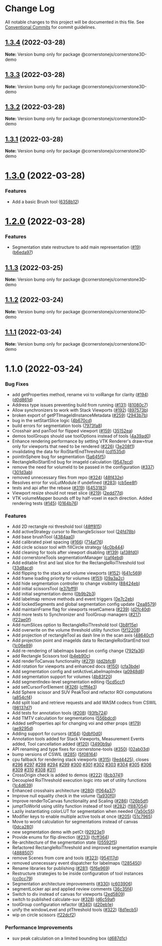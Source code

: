 # Change Log

All notable changes to this project will be documented in this file.
See [Conventional Commits](https://conventionalcommits.org) for commit guidelines.

## [1.3.4](https://github.com/PrecisionMetrics/cornerstone3d-FORPUBLIC/compare/@cornerstonejs/cornerstone3D-demo@1.3.3...@cornerstonejs/cornerstone3D-demo@1.3.4) (2022-03-28)

**Note:** Version bump only for package @cornerstonejs/cornerstone3D-demo





## [1.3.3](https://github.com/PrecisionMetrics/cornerstone3d-FORPUBLIC/compare/@cornerstonejs/cornerstone3D-demo@1.3.2...@cornerstonejs/cornerstone3D-demo@1.3.3) (2022-03-28)

**Note:** Version bump only for package @cornerstonejs/cornerstone3D-demo





## [1.3.2](https://github.com/PrecisionMetrics/cornerstone3d-FORPUBLIC/compare/@cornerstonejs/cornerstone3D-demo@1.3.1...@cornerstonejs/cornerstone3D-demo@1.3.2) (2022-03-28)

**Note:** Version bump only for package @cornerstonejs/cornerstone3D-demo





## [1.3.1](https://github.com/PrecisionMetrics/cornerstone3d-FORPUBLIC/compare/@cornerstonejs/cornerstone3D-demo@1.3.0...@cornerstonejs/cornerstone3D-demo@1.3.1) (2022-03-28)

**Note:** Version bump only for package @cornerstonejs/cornerstone3D-demo





# [1.3.0](https://github.com/PrecisionMetrics/cornerstone3d-FORPUBLIC/compare/@cornerstonejs/cornerstone3D-demo@1.2.0...@cornerstonejs/cornerstone3D-demo@1.3.0) (2022-03-28)


### Features

* Add a basic Brush tool ([6358b12](https://github.com/PrecisionMetrics/cornerstone3d-FORPUBLIC/commit/6358b126c9d03bd349f864cec53d22c92f8b1405))





# [1.2.0](https://github.com/PrecisionMetrics/cornerstone3d-FORPUBLIC/compare/@cornerstonejs/cornerstone3D-demo@1.1.3...@cornerstonejs/cornerstone3D-demo@1.2.0) (2022-03-28)


### Features

* Segmentation state restructure to add main representation ([#19](https://github.com/PrecisionMetrics/cornerstone3d-FORPUBLIC/issues/19)) ([b6eda97](https://github.com/PrecisionMetrics/cornerstone3d-FORPUBLIC/commit/b6eda97ab77ec244fd2e3a8c7d164efe78a4516f))





## [1.1.3](https://github.com/PrecisionMetrics/cornerstone3d-FORPUBLIC/compare/@cornerstonejs/cornerstone3D-demo@1.1.2...@cornerstonejs/cornerstone3D-demo@1.1.3) (2022-03-25)

**Note:** Version bump only for package @cornerstonejs/cornerstone3D-demo





## [1.1.2](https://github.com/PrecisionMetrics/cornerstone3d-FORPUBLIC/compare/@cornerstonejs/cornerstone3D-demo@1.1.1...@cornerstonejs/cornerstone3D-demo@1.1.2) (2022-03-24)

**Note:** Version bump only for package @cornerstonejs/cornerstone3D-demo





## [1.1.1](https://github.com/PrecisionMetrics/cornerstone3d-FORPUBLIC/compare/@cornerstonejs/cornerstone3D-demo@1.1.0...@cornerstonejs/cornerstone3D-demo@1.1.1) (2022-03-24)

**Note:** Version bump only for package @cornerstonejs/cornerstone3D-demo





# 1.1.0 (2022-03-24)


### Bug Fixes

* add getProperties method, rename voi to voiRange for clarity ([#194](https://github.com/PrecisionMetrics/cornerstone3d-FORPUBLIC/issues/194)) ([d0d861d](https://github.com/PrecisionMetrics/cornerstone3d-FORPUBLIC/commit/d0d861dbcc69df681540a7e37b60c6a5fa2caaa3))
* Address type issues preventing build from running ([#131](https://github.com/PrecisionMetrics/cornerstone3d-FORPUBLIC/issues/131)) ([81080c7](https://github.com/PrecisionMetrics/cornerstone3d-FORPUBLIC/commit/81080c719ea75cba7168165e5f733f4a7d6ec236))
* Allow synchronizers to work with Stack Viewports ([#192](https://github.com/PrecisionMetrics/cornerstone3d-FORPUBLIC/issues/192)) ([897573b](https://github.com/PrecisionMetrics/cornerstone3d-FORPUBLIC/commit/897573be5188a2e7fd39e4f0f9fc4d587c868155))
* broken export of getPTImageIdInstanceMetadata ([#259](https://github.com/PrecisionMetrics/cornerstone3d-FORPUBLIC/issues/259)) ([2943b7b](https://github.com/PrecisionMetrics/cornerstone3d-FORPUBLIC/commit/2943b7ba2be1d02af837916ab8126d1d239e11a2))
* bug in the setStartSlice logic ([4b670cd](https://github.com/PrecisionMetrics/cornerstone3d-FORPUBLIC/commit/4b670cd9f7d10858f1d4baabdce6ee8b81f37b41))
* build errors for segmentation tools ([7973fa8](https://github.com/PrecisionMetrics/cornerstone3d-FORPUBLIC/commit/7973fa8b20bddcd1a7edf733785f213804be3349))
* Crosshair and panTool for flipped viewport ([#159](https://github.com/PrecisionMetrics/cornerstone3d-FORPUBLIC/issues/159)) ([35152ea](https://github.com/PrecisionMetrics/cornerstone3d-FORPUBLIC/commit/35152ea1b7211f5e4fc2f5edb55bc5f8e70aa3d6))
* demos toolGroups should use toolOptions instead of tools ([4a39ad0](https://github.com/PrecisionMetrics/cornerstone3d-FORPUBLIC/commit/4a39ad0f434a077d90465bc259ca2950ee09e115))
* Enhance rendering performance by setting VTK Renderer's draw=true only for viewports that need to be rendered ([#226](https://github.com/PrecisionMetrics/cornerstone3d-FORPUBLIC/issues/226)) ([3e208f1](https://github.com/PrecisionMetrics/cornerstone3d-FORPUBLIC/commit/3e208f11556e80c7ca53f76ef20c87613d57c989))
* invalidating the data for RoiStartEndThreshold ([cd1535d](https://github.com/PrecisionMetrics/cornerstone3d-FORPUBLIC/commit/cd1535d77dd2fe551fa8e0fab0a4ac2bd16c38dc))
* pointInSphere bug for segmentation ([5a645f5](https://github.com/PrecisionMetrics/cornerstone3d-FORPUBLIC/commit/5a645f5b075d51c8dca5a273f5bccc653085a778))
* RectangleRoiStartEnd bug for imageId calculation ([9547ecd](https://github.com/PrecisionMetrics/cornerstone3d-FORPUBLIC/commit/9547ecdb6a58e129f041881b8b2989c95e842a9d))
* remove the need for volumeId to be passed in the configuration ([#337](https://github.com/PrecisionMetrics/cornerstone3d-FORPUBLIC/issues/337)) ([301d3ab](https://github.com/PrecisionMetrics/cornerstone3d-FORPUBLIC/commit/301d3ab61a4a29851f51f905dc6a94d20f6eae6a))
* removed unnecessary files from repo ([#324](https://github.com/PrecisionMetrics/cornerstone3d-FORPUBLIC/issues/324)) ([48f432e](https://github.com/PrecisionMetrics/cornerstone3d-FORPUBLIC/commit/48f432e72323567a13083cb274d65e56b3442635))
* Resolves error for voiLutModule if undefined ([#283](https://github.com/PrecisionMetrics/cornerstone3d-FORPUBLIC/issues/283)) ([cb5ee8f](https://github.com/PrecisionMetrics/cornerstone3d-FORPUBLIC/commit/cb5ee8fdebc7d6c7cf97b952061021f93046ad20))
* tests and api after the rebase ([#319](https://github.com/PrecisionMetrics/cornerstone3d-FORPUBLIC/issues/319)) ([6453183](https://github.com/PrecisionMetrics/cornerstone3d-FORPUBLIC/commit/64531833942f2db62cae3313a948ec38b9b5015c))
* Viewport resize should not reset slice ([#219](https://github.com/PrecisionMetrics/cornerstone3d-FORPUBLIC/issues/219)) ([2edd77d](https://github.com/PrecisionMetrics/cornerstone3d-FORPUBLIC/commit/2edd77d4d54dfcc7ffe1634cb8c3081928d8dd5e))
* VTK volumeMapper bounds off by half-voxel in each direction. Added rendering tests ([#145](https://github.com/PrecisionMetrics/cornerstone3d-FORPUBLIC/issues/145)) ([0164b76](https://github.com/PrecisionMetrics/cornerstone3d-FORPUBLIC/commit/0164b765cf1bd9121112bdc286f699f606393da0))


### Features

* Add 2D rectangle roi threshold tool ([48ff815](https://github.com/PrecisionMetrics/cornerstone3d-FORPUBLIC/commit/48ff81540534d21d6601c4db81abfdd706652607))
* Add activeStrategy cursor to RectangleScissor tool ([24fd78b](https://github.com/PrecisionMetrics/cornerstone3d-FORPUBLIC/commit/24fd78b5e1960843cfc4b60fd8fcb349f54ef2b7))
* Add base brushTool ([4384aa0](https://github.com/PrecisionMetrics/cornerstone3d-FORPUBLIC/commit/4384aa0fea6505db22d3c53e3b46d495d08766f6))
* Add calibrated pixel spacing ([#166](https://github.com/PrecisionMetrics/cornerstone3d-FORPUBLIC/issues/166)) ([714af76](https://github.com/PrecisionMetrics/cornerstone3d-FORPUBLIC/commit/714af76265099f8298e8d3f8c900f51cce9bf780))
* Add circle scissor tool with fillCircle strategy ([4c0b444](https://github.com/PrecisionMetrics/cornerstone3d-FORPUBLIC/commit/4c0b4444f61c33c02e31c33aa3bc53e62196ceb2))
* Add cleaning for tools after viewport disabling ([#139](https://github.com/PrecisionMetrics/cornerstone3d-FORPUBLIC/issues/139)) ([a138fd0](https://github.com/PrecisionMetrics/cornerstone3d-FORPUBLIC/commit/a138fd0805d09808c1dad1da7742c0d818c186f8))
* Add cornerstoneTools segmentationManager ([caf4ebd](https://github.com/PrecisionMetrics/cornerstone3d-FORPUBLIC/commit/caf4ebdacdaee8672055af71633c1b02b82e8d34))
* Add editable first and last slice for the RectangleRoiThreshold tool ([33d8acd](https://github.com/PrecisionMetrics/cornerstone3d-FORPUBLIC/commit/33d8acd49742204efad7b1c81dab343646ba102a))
* Add flipping to the stack and volume viewports ([#152](https://github.com/PrecisionMetrics/cornerstone3d-FORPUBLIC/issues/152)) ([641c569](https://github.com/PrecisionMetrics/cornerstone3d-FORPUBLIC/commit/641c569f1677e4983ae0772bfb5f39e5bc44accb))
* Add frame loading priority for volumes ([#151](https://github.com/PrecisionMetrics/cornerstone3d-FORPUBLIC/issues/151)) ([09a3a2c](https://github.com/PrecisionMetrics/cornerstone3d-FORPUBLIC/commit/09a3a2cdd0756332e8297f44e4d61643f6241b45))
* Add hide segmentation controller to change visibility ([88424eb](https://github.com/PrecisionMetrics/cornerstone3d-FORPUBLIC/commit/88424eb8d3052b77abf1021184aefcba53ef89df))
* Add initial scissorsTool ([e37bff9](https://github.com/PrecisionMetrics/cornerstone3d-FORPUBLIC/commit/e37bff9c14dc2ee870f895190f951fa20f8bb662))
* Add initial segmentation demo ([0b9b2b3](https://github.com/PrecisionMetrics/cornerstone3d-FORPUBLIC/commit/0b9b2b3932f65e6794327c86cc4212a58a9f837c))
* Add labelmap remove methods and event triggers ([0e7c2eb](https://github.com/PrecisionMetrics/cornerstone3d-FORPUBLIC/commit/0e7c2eb27cc77980b8369818b041170a6d5ef4be))
* Add lockedSegments and global segmentation config update ([2ea8579](https://github.com/PrecisionMetrics/cornerstone3d-FORPUBLIC/commit/2ea8579d3ad58a208f9b59f05eb4b594eebb79dd))
* Add maintainFrame flag for viewports resetCamera ([#239](https://github.com/PrecisionMetrics/cornerstone3d-FORPUBLIC/issues/239)) ([d2fc40d](https://github.com/PrecisionMetrics/cornerstone3d-FORPUBLIC/commit/d2fc40d067dd937287f5819c7ff767a16e6ef60d))
* Add more tests to Synchronizer and ToolGroup managers ([#217](https://github.com/PrecisionMetrics/cornerstone3d-FORPUBLIC/issues/217)) ([f22ae0f](https://github.com/PrecisionMetrics/cornerstone3d-FORPUBLIC/commit/f22ae0f1e751e3fd3944fe97c4abd9e1a10137e8))
* Add numSlices option to RectangleRoiThreshold tool ([3b8f15e](https://github.com/PrecisionMetrics/cornerstone3d-FORPUBLIC/commit/3b8f15ebbb5abf672ed592d6d4f99438f3992bf2))
* Add overwrite on the volume threshold utility function ([5f12208](https://github.com/PrecisionMetrics/cornerstone3d-FORPUBLIC/commit/5f12208057ab618ad8f3f78bb539c08500ffc4e0))
* Add projection of rectangleTool as dash line in the scan axis ([48640cf](https://github.com/PrecisionMetrics/cornerstone3d-FORPUBLIC/commit/48640cfdd17ddd42f7c951abf6c05c9a94783c90))
* Add projection point and imageIds data to RectangleRoiStartEnd tool ([1c06e89](https://github.com/PrecisionMetrics/cornerstone3d-FORPUBLIC/commit/1c06e89b55956a8bca3a90814fc8eb65135ee6a4))
* Add re-rendering of labelmaps based on config change ([792fa36](https://github.com/PrecisionMetrics/cornerstone3d-FORPUBLIC/commit/792fa3685dcb2715d7aaa22c71e4fd8e9d35b67a))
* add Rectangle Scissors tool ([b4eb90c](https://github.com/PrecisionMetrics/cornerstone3d-FORPUBLIC/commit/b4eb90c511eb69929ea1f104d9750884f411dcc2))
* Add renderToCanvas functionality ([#279](https://github.com/PrecisionMetrics/cornerstone3d-FORPUBLIC/issues/279)) ([dd2bfc8](https://github.com/PrecisionMetrics/cornerstone3d-FORPUBLIC/commit/dd2bfc8d085f0dda99473ba90dfc4ba2214fb2c4))
* Add rotation for viewports and enhanced docs ([#150](https://github.com/PrecisionMetrics/cornerstone3d-FORPUBLIC/issues/150)) ([cfa3bde](https://github.com/PrecisionMetrics/cornerstone3d-FORPUBLIC/commit/cfa3bde36120db4034e7efb11813b193a0e148ab))
* Add segmentation config and setActiveLabelmapIndex ([a0948d8](https://github.com/PrecisionMetrics/cornerstone3d-FORPUBLIC/commit/a0948d88349ead83fceb0b2726c7761bd8d8ce80))
* Add segmentation support for volumes ([4b83f20](https://github.com/PrecisionMetrics/cornerstone3d-FORPUBLIC/commit/4b83f20e5d4ec514cdd506f67361b38d532fc1f4))
* Add segmentIndex-level segmentation editing ([5cd5ccf](https://github.com/PrecisionMetrics/cornerstone3d-FORPUBLIC/commit/5cd5ccf91d2f970269f15d4331c9a839948aea06))
* add setCursorForElement ([#326](https://github.com/PrecisionMetrics/cornerstone3d-FORPUBLIC/issues/326)) ([cfff4e3](https://github.com/PrecisionMetrics/cornerstone3d-FORPUBLIC/commit/cfff4e38576a4e1cea1e76e9086f8f4ee2695e25))
* Add Sphere scissor and SUV PeakTool and refactor ROI computations ([a854cf4](https://github.com/PrecisionMetrics/cornerstone3d-FORPUBLIC/commit/a854cf48c370f97811b1fe8bae23802e440c6c41))
* Add split load and retrieve requests and add WASM codecs from CSWIL ([98137d7](https://github.com/PrecisionMetrics/cornerstone3d-FORPUBLIC/commit/98137d7a3ca824f1db7cb623431bd8d3a010b507))
* Add tests for annotation tools ([#208](https://github.com/PrecisionMetrics/cornerstone3d-FORPUBLIC/issues/208)) ([93fb724](https://github.com/PrecisionMetrics/cornerstone3d-FORPUBLIC/commit/93fb7240c6a6e54793ac680ce418a9330cdea781))
* Add TMTV calculation for segmentations ([556bdcd](https://github.com/PrecisionMetrics/cornerstone3d-FORPUBLIC/commit/556bdcd14123a90b275f54d9b82e79e68a5d1334))
* Added setProperties api for changing voi and other props ([#179](https://github.com/PrecisionMetrics/cornerstone3d-FORPUBLIC/issues/179)) ([ae9295d](https://github.com/PrecisionMetrics/cornerstone3d-FORPUBLIC/commit/ae9295db916a3ef5d30d591a0541b2a8c6213fe8))
* Adding support for cursors ([#164](https://github.com/PrecisionMetrics/cornerstone3d-FORPUBLIC/issues/164)) ([0dbf0d0](https://github.com/PrecisionMetrics/cornerstone3d-FORPUBLIC/commit/0dbf0d0e85b7d4e27fe15fb9f5a659985811cfb0))
* Annotation tools added for Stack Viewports, Measurement Events added, Tool cancellation added  ([#120](https://github.com/PrecisionMetrics/cornerstone3d-FORPUBLIC/issues/120)) ([3490b9a](https://github.com/PrecisionMetrics/cornerstone3d-FORPUBLIC/commit/3490b9a9a319d336841c3ed0cc314581710fa53c))
* API renaming and type fixes for cornerstone-tools ([#350](https://github.com/PrecisionMetrics/cornerstone3d-FORPUBLIC/issues/350)) ([02ab03d](https://github.com/PrecisionMetrics/cornerstone3d-FORPUBLIC/commit/02ab03d60c214bf8a6abc9b0b7e77c1f08f82c9a))
* bump versions of CSWIL ([#285](https://github.com/PrecisionMetrics/cornerstone3d-FORPUBLIC/issues/285)) ([5f08164](https://github.com/PrecisionMetrics/cornerstone3d-FORPUBLIC/commit/5f081648284c1ad5f4b08179ad1da5dd3b5a4d81))
* cpu fallback for rendering stack viewports ([#315](https://github.com/PrecisionMetrics/cornerstone3d-FORPUBLIC/issues/315)) ([9ed4425](https://github.com/PrecisionMetrics/cornerstone3d-FORPUBLIC/commit/9ed44254c21455ec14b4ee0019784d4d73bd9cd3)), closes [#296](https://github.com/PrecisionMetrics/cornerstone3d-FORPUBLIC/issues/296) [#297](https://github.com/PrecisionMetrics/cornerstone3d-FORPUBLIC/issues/297) [#298](https://github.com/PrecisionMetrics/cornerstone3d-FORPUBLIC/issues/298) [#294](https://github.com/PrecisionMetrics/cornerstone3d-FORPUBLIC/issues/294) [#299](https://github.com/PrecisionMetrics/cornerstone3d-FORPUBLIC/issues/299) [#300](https://github.com/PrecisionMetrics/cornerstone3d-FORPUBLIC/issues/300) [#301](https://github.com/PrecisionMetrics/cornerstone3d-FORPUBLIC/issues/301) [#302](https://github.com/PrecisionMetrics/cornerstone3d-FORPUBLIC/issues/302) [#303](https://github.com/PrecisionMetrics/cornerstone3d-FORPUBLIC/issues/303) [#304](https://github.com/PrecisionMetrics/cornerstone3d-FORPUBLIC/issues/304) [#305](https://github.com/PrecisionMetrics/cornerstone3d-FORPUBLIC/issues/305) [#306](https://github.com/PrecisionMetrics/cornerstone3d-FORPUBLIC/issues/306) [#309](https://github.com/PrecisionMetrics/cornerstone3d-FORPUBLIC/issues/309) [#310](https://github.com/PrecisionMetrics/cornerstone3d-FORPUBLIC/issues/310) [#308](https://github.com/PrecisionMetrics/cornerstone3d-FORPUBLIC/issues/308) [#311](https://github.com/PrecisionMetrics/cornerstone3d-FORPUBLIC/issues/311)
* CrossOrigin check is added to demos ([#222](https://github.com/PrecisionMetrics/cornerstone3d-FORPUBLIC/issues/222)) ([8cb3741](https://github.com/PrecisionMetrics/cornerstone3d-FORPUBLIC/commit/8cb374127a502b0ec289f4eb11fa1bb98b6a1710))
* Decoupled RoiThreshold execution logic into set of utility functions ([1c4d639](https://github.com/PrecisionMetrics/cornerstone3d-FORPUBLIC/commit/1c4d639fcce2af2a5ebc6cb8816519a7d48a5114))
* Enhanced crosshairs architecture ([#280](https://github.com/PrecisionMetrics/cornerstone3d-FORPUBLIC/issues/280)) ([f064a37](https://github.com/PrecisionMetrics/cornerstone3d-FORPUBLIC/commit/f064a374b1bb68ef60aaa82683193e231775df94))
* Improve null equality check in the volume ([1a930f0](https://github.com/PrecisionMetrics/cornerstone3d-FORPUBLIC/commit/1a930f01f4769424e311fffcff0949ed900bdd61))
* Improve renderToCanvas functionality and Scaling ([#286](https://github.com/PrecisionMetrics/cornerstone3d-FORPUBLIC/issues/286)) ([126b5df](https://github.com/PrecisionMetrics/cornerstone3d-FORPUBLIC/commit/126b5df6d6cde7477a3a7b61814e06f4f5b67813))
* jumptToWorld using utility function instead of tool ([#282](https://github.com/PrecisionMetrics/cornerstone3d-FORPUBLIC/issues/282)) ([f887054](https://github.com/PrecisionMetrics/cornerstone3d-FORPUBLIC/commit/f887054a327ca0c99b1722d8845d1ba4187530b6))
* Lazily instantiating colorLUT for segmentation when needed ([7a50c55](https://github.com/PrecisionMetrics/cornerstone3d-FORPUBLIC/commit/7a50c55046ca08a0bd11ee8ae24c985bb03717d1))
* Modifier keys to enable multiple active tools at once ([#205](https://github.com/PrecisionMetrics/cornerstone3d-FORPUBLIC/issues/205)) ([51c7965](https://github.com/PrecisionMetrics/cornerstone3d-FORPUBLIC/commit/51c7965d5b71e8b544d2d5b9f19aef2e2679be19))
* Move to world calculation for segmentations instead of canvas ([0dca280](https://github.com/PrecisionMetrics/cornerstone3d-FORPUBLIC/commit/0dca280d4b396135112d802bcc712671d1eb8e1b))
* new segmentation demo with petCt ([92923e1](https://github.com/PrecisionMetrics/cornerstone3d-FORPUBLIC/commit/92923e17024d615ec7b1f62f373fecf1767aac8b))
* Provide enums for flip direction ([#233](https://github.com/PrecisionMetrics/cornerstone3d-FORPUBLIC/issues/233)) ([fcff364](https://github.com/PrecisionMetrics/cornerstone3d-FORPUBLIC/commit/fcff364d179c858c89a1fadc4d39424349b106e6))
* Re-architecture of the segmentation state ([05592f5](https://github.com/PrecisionMetrics/cornerstone3d-FORPUBLIC/commit/05592f5ce81f83d283779c5e9afc41b23802fddc))
* Refactored RectangleRoiThreshold and improved segmentation example ([4888507](https://github.com/PrecisionMetrics/cornerstone3d-FORPUBLIC/commit/48885071f90872a4f364c187cb99b5932601c09e))
* remove Scenes from core and tools ([#323](https://github.com/PrecisionMetrics/cornerstone3d-FORPUBLIC/issues/323)) ([954117d](https://github.com/PrecisionMetrics/cornerstone3d-FORPUBLIC/commit/954117d87f178fe4cbada478417d927ac436d379))
* removed unnecessary event dispatcher for labelmaps ([1285450](https://github.com/PrecisionMetrics/cornerstone3d-FORPUBLIC/commit/12854503bf3b7ac4b15453aa74fb84314558d6e3))
* Rename libraries for publishing ([#281](https://github.com/PrecisionMetrics/cornerstone3d-FORPUBLIC/issues/281)) ([5f6e969](https://github.com/PrecisionMetrics/cornerstone3d-FORPUBLIC/commit/5f6e9691123c91db0ba536750274932a6d1ef51b))
* Restructure strategies to be inside configuration of tool instances ([cc0cc79](https://github.com/PrecisionMetrics/cornerstone3d-FORPUBLIC/commit/cc0cc7948b8c50bdccb53fb2fe4a2fde16095a97))
* Segmentation architecture improvements ([#330](https://github.com/PrecisionMetrics/cornerstone3d-FORPUBLIC/issues/330)) ([c603906](https://github.com/PrecisionMetrics/cornerstone3d-FORPUBLIC/commit/c60390646a2b84bc6e63e4a08c4e97a81601b1d8))
* segmentLocker api and applied review comments ([36c35f4](https://github.com/PrecisionMetrics/cornerstone3d-FORPUBLIC/commit/36c35f4b4882b3efed84f18b2260c5c96990c36c))
* Switch to div instead of canvas for viewports ([2ed5809](https://github.com/PrecisionMetrics/cornerstone3d-FORPUBLIC/commit/2ed5809610b211961218342564de7e297c3e2af6))
* switch to published calculate-suv ([#328](https://github.com/PrecisionMetrics/cornerstone3d-FORPUBLIC/issues/328)) ([d6c59af](https://github.com/PrecisionMetrics/cornerstone3d-FORPUBLIC/commit/d6c59af77ecfa3575a2fe586fd942bece16713c9))
* toolGroup configuration refactor ([#340](https://github.com/PrecisionMetrics/cornerstone3d-FORPUBLIC/issues/340)) ([d20eb1e](https://github.com/PrecisionMetrics/cornerstone3d-FORPUBLIC/commit/d20eb1ebb5b04eeced837a7f8a7dbdb99a2dba0e))
* unify the windowLevel and ptThreshold tools ([#322](https://github.com/PrecisionMetrics/cornerstone3d-FORPUBLIC/issues/322)) ([8d1ecb5](https://github.com/PrecisionMetrics/cornerstone3d-FORPUBLIC/commit/8d1ecb5a8a5e6a9f423a7ab6169b52149318f94a))
* wip on circle scissors ([f22dcf2](https://github.com/PrecisionMetrics/cornerstone3d-FORPUBLIC/commit/f22dcf2bb5834b799bf8f0966979740720408351))


### Performance Improvements

* suv peak calculation on a limited bounding box ([d687d1c](https://github.com/PrecisionMetrics/cornerstone3d-FORPUBLIC/commit/d687d1c43a866179ecd9129d462cf36fc89094cf))

